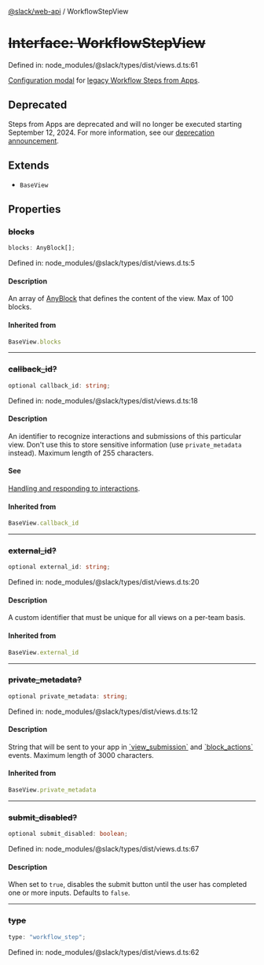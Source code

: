 [@slack/web-api](../index.md) / WorkflowStepView

# ~~Interface: WorkflowStepView~~

Defined in: node\_modules/@slack/types/dist/views.d.ts:61

[Configuration modal](https://api.slack.com/legacy/workflows/steps#handle_config_view) for [legacy Workflow Steps from Apps](https://api.slack.com/legacy/workflows/steps).

## Deprecated

Steps from Apps are deprecated and will no longer be executed starting September 12, 2024. For more information, see our [deprecation announcement](https://api.slack.com/changelog/2023-08-workflow-steps-from-apps-step-back).

## Extends

- `BaseView`

## Properties

### ~~blocks~~

```ts
blocks: AnyBlock[];
```

Defined in: node\_modules/@slack/types/dist/views.d.ts:5

#### Description

An array of [AnyBlock](../type-aliases/AnyBlock.md) that defines the content of the view. Max of 100 blocks.

#### Inherited from

```ts
BaseView.blocks
```

***

### ~~callback\_id?~~

```ts
optional callback_id: string;
```

Defined in: node\_modules/@slack/types/dist/views.d.ts:18

#### Description

An identifier to recognize interactions and submissions of this particular view. Don't use this to
store sensitive information (use `private_metadata` instead). Maximum length of 255 characters.

#### See

[Handling and responding to interactions](https://api.slack.com/surfaces/modals#interactions).

#### Inherited from

```ts
BaseView.callback_id
```

***

### ~~external\_id?~~

```ts
optional external_id: string;
```

Defined in: node\_modules/@slack/types/dist/views.d.ts:20

#### Description

A custom identifier that must be unique for all views on a per-team basis.

#### Inherited from

```ts
BaseView.external_id
```

***

### ~~private\_metadata?~~

```ts
optional private_metadata: string;
```

Defined in: node\_modules/@slack/types/dist/views.d.ts:12

#### Description

String that will be sent to your app in
[\`view\_submission\`](https://api.slack.com/reference/interaction-payloads/views#view_submission) and
[\`block\_actions\`](https://api.slack.com/reference/interaction-payloads/block-actions) events.
Maximum length of 3000 characters.

#### Inherited from

```ts
BaseView.private_metadata
```

***

### ~~submit\_disabled?~~

```ts
optional submit_disabled: boolean;
```

Defined in: node\_modules/@slack/types/dist/views.d.ts:67

#### Description

When set to `true`, disables the submit button until the user has completed one or more inputs.
Defaults to `false`.

***

### ~~type~~

```ts
type: "workflow_step";
```

Defined in: node\_modules/@slack/types/dist/views.d.ts:62
